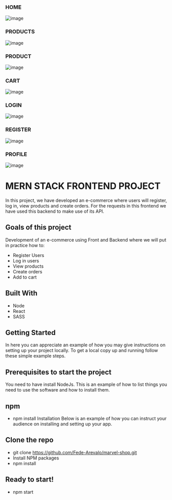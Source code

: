 ### HOME
![image](https://user-images.githubusercontent.com/105200893/207204037-54429d48-8004-4126-8cc7-a4bf985067a3.png)

### PRODUCTS
![image](https://user-images.githubusercontent.com/105200893/207204199-1f73c78b-5b84-4266-a8c7-74f56ea72015.png)

### PRODUCT
![image](https://user-images.githubusercontent.com/105200893/207204329-3ca82fb1-e94d-4211-8f02-7c9ba15ee441.png)

### CART
![image](https://user-images.githubusercontent.com/105200893/207204402-3d3e56f8-7fd1-415c-9bec-61e7607f5b13.png)

### LOGIN
![image](https://user-images.githubusercontent.com/105200893/207204662-b736e809-ca59-4fee-ac53-024b07db9c7f.png)

### REGISTER
![image](https://user-images.githubusercontent.com/105200893/207204695-74183870-ee17-4fe8-8161-440403490089.png)

### PROFILE
![image](https://user-images.githubusercontent.com/105200893/207204802-23775f42-f07a-48ac-aa59-10111bb6f6f8.png)

# MERN STACK FRONTEND PROJECT
In this project, we have developed an e-commerce where users will register, log in, view products and create orders. For the requests in this frontend we have used this backend to make use of its API.

## Goals of this project
Development of an e-commerce using Front and Backend where we will put in practice how to:
- Register Users
- Log in users
- View products
- Create orders
- Add to cart

## Built With
- Node
- React
- SASS

## Getting Started
In here you can appreciate an example of how you may give instructions on setting up your project locally. To get a local copy up and running follow these simple example steps.

## Prerequisites to start the project
You need to have install NodeJs. This is an example of how to list things you need to use the software and how to install them.

## npm
- npm install
Installation
Below is an example of how you can instruct your audience on installing and setting up your app.

## Clone the repo
- git clone https://github.com/Fede-Arevalo/marvel-shop.git
- Install NPM packages
- npm install 

## Ready to start!
- npm start


